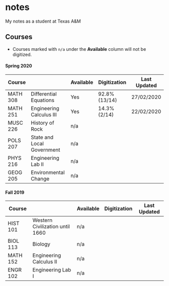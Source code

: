 # notes
My notes as a student at Texas A&M

## Courses
- Courses marked with `n/a` under the **Available** column will not be digitized.
#### Spring 2020
|Course||Available|Digitization|Last Updated|
|-|-|-|-|-|
|MATH 308| Differential Equations | Yes | 92.8% (13/14) | 27/02/2020 |
|MATH 251| Engineering Calculus III | Yes | 14.3% (2/14) | 22/02/2020 |
|MUSC 226| History of Rock | n/a | | |
|POLS 207| State and Local Government | n/a | | |
|PHYS 216| Engineering Lab II | n/a | | |
|GEOG 205| Environmental Change | n/a | | |
#### Fall 2019
|Course||Available|Digitization|Last Updated|
|-|-|-|-|-|
|HIST 101| Western Civilization until 1660 | n/a | | |
|BIOL 113| Biology | n/a | | |
|MATH 152| Engineering Calculus II | n/a | | |
|ENGR 102| Engineering Lab I | n/a | | |